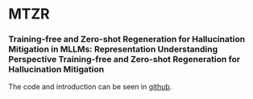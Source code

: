 # MTZR
### Training-free and Zero-shot Regeneration for Hallucination Mitigation in MLLMs: Representation Understanding Perspective Training-free and Zero-shot Regeneration for Hallucination Mitigation
The code and introduction can be seen in [github](https://github.com/hanpiness/Mtzr).
